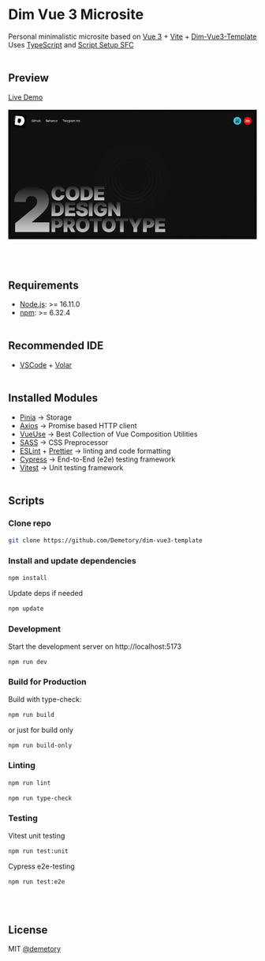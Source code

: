 # Dim Vue 3 Microsite

Personal minimalistic microsite based on [Vue 3](https://vuejs.org/) + [Vite](https://vitejs.dev/) + [Dim-Vue3-Template](https://github.com/Demetory/dim-vue3-template)
<br/>
Uses [TypeScript](https://www.typescriptlang.org/) and [Script Setup SFC](https://vuejs.org/api/sfc-script-setup.html)
<br/><br/>

## Preview

[Live Demo](http://demetrey.ru/)
<br/>
<br/>
![image](/public/cover.jpg)

<br/><br/>

## Requirements

- [Node.js](https://nodejs.org/en/): >= 16.11.0
- [npm](https://www.npmjs.com/): >= 6.32.4
  <br/><br/>

## Recommended IDE

- [VSCode](https://code.visualstudio.com/) + [Volar](https://marketplace.visualstudio.com/items?itemName=Vue.volar)
  <br/><br/>

## Installed Modules

- [Pinia](https://pinia.vuejs.org/) &rarr; Storage
- [Axios](https://axios-http.com/) &rarr; Promise based HTTP client
- [VueUse](https://vueuse.org/) &rarr; Best Collection of Vue Composition Utilities
- [SASS](https://sass-lang.com/) &rarr; CSS Preprocessor
- [ESLint](https://eslint.org/) + [Prettier](https://prettier.io/) &rarr; linting and code formatting
- [Cypress](https://www.cypress.io/) &rarr; End-to-End (e2e) testing framework
- [Vitest](https://vitest.dev/) &rarr; Unit testing framework
  <br/><br/>

## Scripts

### Clone repo

```bash
git clone https://github.com/Demetory/dim-vue3-template
```

### Install and update dependencies

```bash
npm install
```

Update deps if needed

```bash
npm update
```

### Development

Start the development server on http://localhost:5173

```bash
npm run dev
```

### Build for Production

Build with type-check:

```bash
npm run build
```

or just for build only

```bash
npm run build-only
```

### Linting

```bash
npm run lint
```

```bash
npm run type-check
```

### Testing

Vitest unit testing

```bash
npm run test:unit
```

Cypress e2e-testing

```bash
npm run test:e2e
```

<br/><br/>

## License

MIT [@demetory](https://demetrey.ru)
